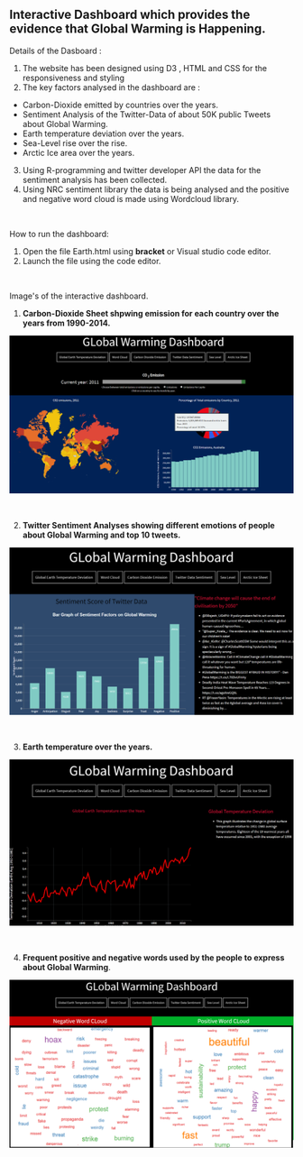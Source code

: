 ## Interactive Dashboard which provides the evidence that Global Warming is Happening.

Details of the Dasboard :
1. The website has been designed using D3 , HTML and CSS for the responsiveness and styling
2. The key factors analysed in the dashboard are :
  * Carbon-Dioxide emitted by countries over the years.
  * Sentiment Analysis of the Twitter-Data of about 50K public Tweets about Global Warming.
  * Earth temperature deviation over the years.
  * Sea-Level rise over the rise.
  * Arctic Ice area over the years.
3. Using R-programming and twitter developer API the data for the sentiment analysis has been collected.
4. Using NRC sentiment library the data is being analysed and the positive and negative word cloud is made using Wordcloud library. 
<br />

How to run the dashboard:
1. Open the file Earth.html using **bracket** or Visual studio code editor.
2. Launch the file using the code editor.

<br />

Image's of the interactive dashboard.

1. **Carbon-Dioxide Sheet shpwing emission for each country over the years from 1990-2014.**

![](Sheet3.png)

<br />

2. **Twitter Sentiment Analyses showing different emotions of people about Global Warming and top 10 tweets.**

![](Sheet1.png)

<br />

3. **Earth temperature over the years.**

![](Sheet2.png)

<br />

4. **Frequent positive and negative words used by the people to express about Global Warming**.

![](Sheet4.png)

